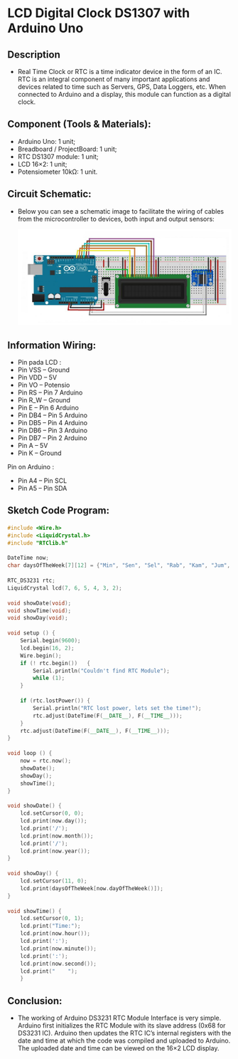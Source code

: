 # LCD Digital Clock DS1307 with Arduino Uno

## Description

- Real Time Clock or RTC is a time indicator device in the form of an IC. RTC is an integral component of many important applications and devices related to time such as Servers, GPS, Data Loggers, etc. When connected to Arduino and a display, this module can function as a digital clock.

## Component (Tools & Materials):

- Arduino Uno: 1 unit;
- Breadboard / ProjectBoard: 1 unit;
- RTC DS1307 module: 1 unit;
- LCD 16×2: 1 unit;
- Potensiometer 10kΩ: 1 unit.

## Circuit Schematic:

- Below you can see a schematic image to facilitate the wiring of cables from the microcontroller to devices, both input and output sensors:

  ![Schematic](img/skema.jpg)

## Information Wiring:

- Pin pada LCD :
- Pin VSS – Ground
- Pin VDD – 5V
- Pin VO – Potensio
- Pin RS – Pin 7 Arduino
- Pin R_W – Ground
- Pin E – Pin 6 Arduino
- Pin DB4 – Pin 5 Arduino
- Pin DB5 – Pin 4 Arduino
- Pin DB6 – Pin 3 Arduino
- Pin DB7 – Pin 2 Arduino
- Pin A – 5V
- Pin K – Ground

Pin on Arduino :

- Pin A4 – Pin SCL
- Pin A5 – Pin SDA

## Sketch Code Program:

```cpp
#include <Wire.h>
#include <LiquidCrystal.h>
#include "RTClib.h"

DateTime now;
char daysOfTheWeek[7][12] = {"Min", "Sen", "Sel", "Rab", "Kam", "Jum", "Sab"};

RTC_DS3231 rtc;
LiquidCrystal lcd(7, 6, 5, 4, 3, 2);

void showDate(void);
void showTime(void);
void showDay(void);

void setup () {
    Serial.begin(9600);
    lcd.begin(16, 2);
    Wire.begin();
    if (! rtc.begin())   {
        Serial.println("Couldn't find RTC Module");
        while (1);
    }

    if (rtc.lostPower()) {
        Serial.println("RTC lost power, lets set the time!");
        rtc.adjust(DateTime(F(__DATE__), F(__TIME__)));
    }
    rtc.adjust(DateTime(F(__DATE__), F(__TIME__)));
}

void loop () {
    now = rtc.now();
    showDate();
    showDay();
    showTime();
}

void showDate() {
    lcd.setCursor(0, 0);
    lcd.print(now.day());
    lcd.print('/');
    lcd.print(now.month());
    lcd.print('/');
    lcd.print(now.year());
}

void showDay() {
    lcd.setCursor(11, 0);
    lcd.print(daysOfTheWeek[now.dayOfTheWeek()]);
}

void showTime() {
    lcd.setCursor(0, 1);
    lcd.print("Time:");
    lcd.print(now.hour());
    lcd.print(':');
    lcd.print(now.minute());
    lcd.print(':');
    lcd.print(now.second());
    lcd.print("    ");
    }

```

## Conclusion:

- The working of Arduino DS3231 RTC Module Interface is very simple. Arduino first initializes the RTC Module with its slave address (0x68 for DS3231 IC). Arduino then updates the RTC IC’s internal registers with the date and time at which the code was compiled and uploaded to Arduino. The uploaded date and time can be viewed on the 16×2 LCD display.
